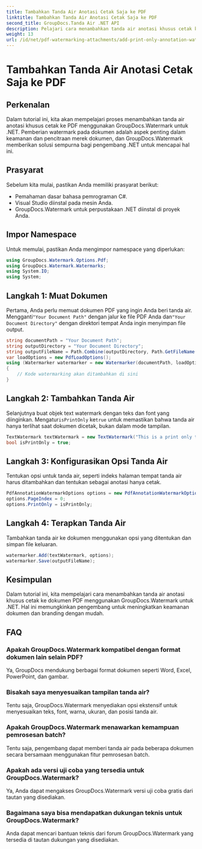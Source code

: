 ```yaml
---
title: Tambahkan Tanda Air Anotasi Cetak Saja ke PDF
linktitle: Tambahkan Tanda Air Anotasi Cetak Saja ke PDF
second_title: GroupDocs.Tanda Air .NET API
description: Pelajari cara menambahkan tanda air anotasi khusus cetak ke PDF menggunakan GroupDocs.Watermark untuk .NET. Tingkatkan keamanan dokumen dan branding dengan mudah.
weight: 13
url: /id/net/pdf-watermarking-attachments/add-print-only-annotation-watermark-pdf/
---
```


# Tambahkan Tanda Air Anotasi Cetak Saja ke PDF

## Perkenalan
Dalam tutorial ini, kita akan mempelajari proses menambahkan tanda air anotasi khusus cetak ke PDF menggunakan GroupDocs.Watermark untuk .NET. Pemberian watermark pada dokumen adalah aspek penting dalam keamanan dan pencitraan merek dokumen, dan GroupDocs.Watermark memberikan solusi sempurna bagi pengembang .NET untuk mencapai hal ini.
## Prasyarat
Sebelum kita mulai, pastikan Anda memiliki prasyarat berikut:
- Pemahaman dasar bahasa pemrograman C#.
- Visual Studio diinstal pada mesin Anda.
- GroupDocs.Watermark untuk perpustakaan .NET diinstal di proyek Anda.

## Impor Namespace
Untuk memulai, pastikan Anda mengimpor namespace yang diperlukan:
```csharp
using GroupDocs.Watermark.Options.Pdf;
using GroupDocs.Watermark.Watermarks;
using System.IO;
using System;
```
## Langkah 1: Muat Dokumen
 Pertama, Anda perlu memuat dokumen PDF yang ingin Anda beri tanda air. Mengganti`"Your Document Path"` dengan jalur ke file PDF Anda dan`"Your Document Directory"` dengan direktori tempat Anda ingin menyimpan file output.
```csharp
string documentPath = "Your Document Path";
string outputDirectory = "Your Document Directory";
string outputFileName = Path.Combine(outputDirectory, Path.GetFileName(documentPath));
var loadOptions = new PdfLoadOptions();
using (Watermarker watermarker = new Watermarker(documentPath, loadOptions))
{
    // Kode watermarking akan ditambahkan di sini
}
```
## Langkah 2: Tambahkan Tanda Air
Selanjutnya buat objek text watermark dengan teks dan font yang diinginkan. Mengatur`isPrintOnly` ke`true` untuk memastikan bahwa tanda air hanya terlihat saat dokumen dicetak, bukan dalam mode tampilan.
```csharp
TextWatermark textWatermark = new TextWatermark("This is a print only test watermark. It won't appear in view mode.", new Font("Arial", 8));
bool isPrintOnly = true;
```
## Langkah 3: Konfigurasikan Opsi Tanda Air
Tentukan opsi untuk tanda air, seperti indeks halaman tempat tanda air harus ditambahkan dan tentukan sebagai anotasi hanya cetak.
```csharp
PdfAnnotationWatermarkOptions options = new PdfAnnotationWatermarkOptions();
options.PageIndex = 0;
options.PrintOnly = isPrintOnly;
```
## Langkah 4: Terapkan Tanda Air
Tambahkan tanda air ke dokumen menggunakan opsi yang ditentukan dan simpan file keluaran.
```csharp
watermarker.Add(textWatermark, options);
watermarker.Save(outputFileName);
```

## Kesimpulan
Dalam tutorial ini, kita mempelajari cara menambahkan tanda air anotasi khusus cetak ke dokumen PDF menggunakan GroupDocs.Watermark untuk .NET. Hal ini memungkinkan pengembang untuk meningkatkan keamanan dokumen dan branding dengan mudah.
## FAQ
### Apakah GroupDocs.Watermark kompatibel dengan format dokumen lain selain PDF?
Ya, GroupDocs mendukung berbagai format dokumen seperti Word, Excel, PowerPoint, dan gambar.
### Bisakah saya menyesuaikan tampilan tanda air?
Tentu saja, GroupDocs.Watermark menyediakan opsi ekstensif untuk menyesuaikan teks, font, warna, ukuran, dan posisi tanda air.
### Apakah GroupDocs.Watermark menawarkan kemampuan pemrosesan batch?
Tentu saja, pengembang dapat memberi tanda air pada beberapa dokumen secara bersamaan menggunakan fitur pemrosesan batch.
### Apakah ada versi uji coba yang tersedia untuk GroupDocs.Watermark?
Ya, Anda dapat mengakses GroupDocs.Watermark versi uji coba gratis dari tautan yang disediakan.
### Bagaimana saya bisa mendapatkan dukungan teknis untuk GroupDocs.Watermark?
Anda dapat mencari bantuan teknis dari forum GroupDocs.Watermark yang tersedia di tautan dukungan yang disediakan.